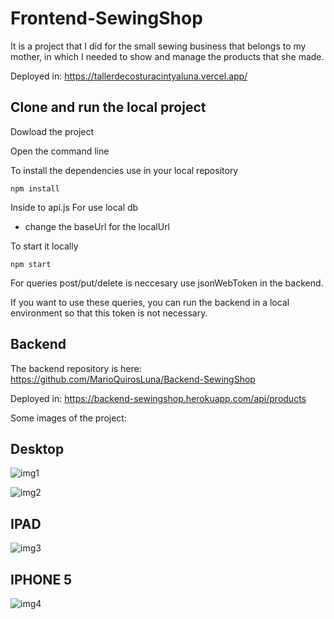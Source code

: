 # Frontend-SewingShop
It is a project that I did for the small sewing business that belongs to my mother, in which I needed to show and manage the products that she made.

Deployed in: https://tallerdecosturacintyaluna.vercel.app/

## Clone and run the local project

Dowload the project

Open the command line

To install the dependencies use in your local repository

    npm install

Inside to api.js
For use local db
* change the baseUrl for the localUrl

To start it locally
    
    npm start

For queries post/put/delete is neccesary use jsonWebToken in the backend.

If you want to use these queries, you can run the backend in a local environment so that this token is not necessary.

## Backend

The backend repository is here: https://github.com/MarioQuirosLuna/Backend-SewingShop

Deployed in: https://backend-sewingshop.herokuapp.com/api/products

Some images of the project:

## Desktop

![img1](https://user-images.githubusercontent.com/37676736/141033718-f8f7ceb1-9359-4a6a-8f48-91d002eae868.png)

![img2](https://user-images.githubusercontent.com/37676736/141033775-a09d9441-834a-4325-8d7b-758d5748ad9a.png)

## IPAD

![img3](https://user-images.githubusercontent.com/37676736/141033896-77a77c0c-dce6-4680-bcbe-167ad5598a75.PNG)

## IPHONE 5

![img4](https://user-images.githubusercontent.com/37676736/141033960-17e7f8d6-1e66-49fa-945d-e204ce479b88.PNG)
